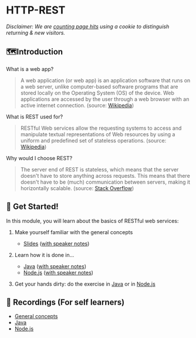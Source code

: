 # HTTP-REST

_Disclaimer: We are [counting page hits](https://github.wdf.sap.corp/cloud-native-dev/usage-tracker) using a cookie to distinguish returning & new visitors._
<img src="https://cloud-native-dev-usage-tracker.cfapps.sap.hana.ondemand.com/pagehit/cc-materials/http-rest-intro/1x1.png" alt="" height="1" width="1">

## 🗺️Introduction
What is a web app?
>A web application (or web app) is an application software that runs on a web server, unlike computer-based software programs that are stored locally on the Operating System (OS) of the device. Web applications are accessed by the user through a web browser with an active internet connection. (source: [Wikipedia](https://en.wikipedia.org/wiki/Web_application))

What is REST used for?
>RESTful Web services allow the requesting systems to access and manipulate textual representations of Web resources by using a uniform and predefined set of stateless operations. (source: [Wikipedia](https://en.wikipedia.org/wiki/Representational_state_transfer))

Why would I choose REST?
>The server end of REST is stateless, which means that the server doesn't have to store anything across requests. This means that there doesn't have to be (much) communication between servers, making it horizontally scalable. (source: [Stack Overflow](https://stackoverflow.com/a/11297559))

## 🚀 Get Started!

In this module, you will learn about the basics of RESTful web services:

1. Make yourself familiar with the general concepts

    - [Slides](https://pages.github.tools.sap/EngineeringCulture/ase/AllLanguages/httpRest-slides/index.html) ([with speaker notes](https://pages.github.tools.sap/EngineeringCulture/ase/AllLanguages/httpRest-slides/index.html?showNotes=true))

1. Learn how it is done in...
    - [Java](https://pages.github.tools.sap/EngineeringCulture/ase/Java/spring-web-slides/index.html) ([with speaker notes](https://pages.github.tools.sap/EngineeringCulture/ase/Java/spring-web-slides/index.html?showNotes=true))
    - [Node.js](https://pages.github.tools.sap/EngineeringCulture/ase/Nodejs/express-slides/index.html) ([with speaker notes](https://pages.github.tools.sap/EngineeringCulture/ase/Nodejs/express-slides/index.html?showNotes=true))

1. Get your hands dirty: do the exercise in [Java](../java/) or in [Node.js](../nodejs/)

## 🎥 Recordings  (For self learners)

- [General concepts](https://video.sap.com/media/t/1_nz6b500z)
- [Java](https://video.sap.com/media/t/1_1cii8gun)
- [Node.js](https://video.sap.com/media/t/1_s1gxnc45)
